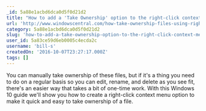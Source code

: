```yaml
---
_id: 5a88e1acbd6dca0d5f0d21d2
title: "How to add a 'Take Ownership' option to the right-click context menu"
url: 'http://www.windowscentral.com/how-take-ownership-files-using-right-click-context-menu-windows-10'
category: 5a88e1acbd6dca0d5f0d21d2
slug: 'how-to-add-a-take-ownership-option-to-the-right-click-context-menu'
user_id: 5a83ce59d6eb0005c4ecda2c
username: 'bill-s'
createdOn: '2016-10-07T23:27:17.000Z'
tags: []
---
```


You can manually take ownership of these files, but if it's a thing you need to do on a regular basis so you can edit, rename, and delete as you see fit, there's an easier way that takes a bit of one-time work. With this Windows 10 guide we'll show you how to create a right-click context menu option to make it quick and easy to take ownership of a file.
